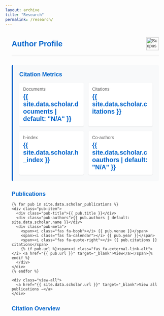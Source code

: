 ```yaml
---
layout: archive
title: "Research"
permalink: /research/
---
```


<style>
  .scopus-container {
    max-width: 900px;
    margin: 0 auto;
    padding: 20px;
    font-family: Arial, sans-serif;
    color: #333;
  }

  .scopus-header {
    display: flex;
    justify-content: space-between;
    align-items: center;
    margin-bottom: 30px;
    padding-bottom: 15px;
    border-bottom: 1px solid #e0e0e0;
  }

  .scopus-title {
    font-size: 24px;
    font-weight: bold;
    color: #0066cc;
  }

  .scopus-logo {
    height: 40px;
  }

  .metrics-card {
    background-color: #f8f9fa;
    border-radius: 5px;
    padding: 20px;
    margin-bottom: 25px;
    border-left: 4px solid #0066cc;
  }

  .metrics-title {
    font-size: 18px;
    font-weight: bold;
    color: #0066cc;
    margin-top: 0;
    margin-bottom: 15px;
  }

  .metrics-grid {
    display: grid;
    grid-template-columns: repeat(auto-fill, minmax(200px, 1fr));
    gap: 15px;
  }

  .metric-item {
    background-color: white;
    padding: 12px;
    border-radius: 4px;
    box-shadow: 0 1px 3px rgba(0,0,0,0.1);
  }

  .metric-label {
    font-size: 14px;
    color: #666;
    margin-bottom: 5px;
  }

  .metric-value {
    font-size: 20px;
    font-weight: bold;
    color: #0066cc;
  }

  .publications-list {
    margin-top: 30px;
  }

  .pub-item {
    padding: 15px 0;
    border-bottom: 1px solid #e0e0e0;
  }

  .pub-title {
    font-weight: bold;
    font-size: 16px;
    margin-bottom: 8px;
    color: #0066cc;
  }

  .pub-authors {
    font-size: 14px;
    color: #555;
    margin-bottom: 5px;
  }

  .pub-meta {
    font-size: 13px;
    color: #777;
    display: flex;
    flex-wrap: wrap;
    gap: 15px;
  }

  .pub-meta span {
    display: flex;
    align-items: center;
  }

  .pub-meta i {
    margin-right: 5px;
    color: #0066cc;
  }

  .chart-container {
    margin-top: 30px;
    height: 400px;
  }

  .chart-title {
    font-size: 18px;
    font-weight: bold;
    color: #0066cc;
    margin-bottom: 15px;
  }

  .view-all {
    text-align: right;
    margin-top: 15px;
  }

  .view-all a {
    color: #0066cc;
    text-decoration: none;
    font-weight: bold;
    font-size: 14px;
  }
</style>

<div class="scopus-container">
  <div class="scopus-header">
    <div class="scopus-title">Author Profile</div>
    <img src="https://www.elsevier.com/__data/assets/image/0007/647507/Scopus_logo_icon.png" alt="Scopus" class="scopus-logo">
  </div>

  <div class="metrics-card">
    <h2 class="metrics-title">Citation Metrics</h2>
    <div class="metrics-grid">
      <div class="metric-item">
        <div class="metric-label">Documents</div>
        <div class="metric-value">{{ site.data.scholar.documents | default: "N/A" }}</div>
      </div>
      <div class="metric-item">
        <div class="metric-label">Citations</div>
        <div class="metric-value">{{ site.data.scholar.citations }}</div>
      </div>
      <div class="metric-item">
        <div class="metric-label">h-index</div>
        <div class="metric-value">{{ site.data.scholar.h_index }}</div>
      </div>
      <div class="metric-item">
        <div class="metric-label">Co-authors</div>
        <div class="metric-value">{{ site.data.scholar.coauthors | default: "N/A" }}</div>
      </div>
    </div>
  </div>

  <div class="publications-list">
    <h2 class="metrics-title">Publications</h2>
    
    {% for pub in site.data.scholar_publications %}
    <div class="pub-item">
      <div class="pub-title">{{ pub.title }}</div>
      <div class="pub-authors">{{ pub.authors | default: site.data.scholar.name }}</div>
      <div class="pub-meta">
        <span><i class="fas fa-book"></i> {{ pub.venue }}</span>
        <span><i class="fas fa-calendar"></i> {{ pub.year }}</span>
        <span><i class="fas fa-quote-right"></i> {{ pub.citations }} citations</span>
        {% if pub.url %}<span><i class="fas fa-external-link-alt"></i> <a href="{{ pub.url }}" target="_blank">View</a></span>{% endif %}
      </div>
    </div>
    {% endfor %}

    <div class="view-all">
      <a href="{{ site.data.scholar.url }}" target="_blank">View all publications →</a>
    </div>
  </div>

  <div class="chart-container">
    <h2 class="chart-title">Citation Overview</h2>
    <canvas id="citationChart"></canvas>
  </div>
</div>

<script src="https://cdn.jsdelivr.net/npm/chart.js@3.7.1"></script>
<script src="https://kit.fontawesome.com/a076d05399.js" crossorigin="anonymous"></script>

<script>
  document.addEventListener('DOMContentLoaded', function () {
    const citationData = {
      {% assign citations = site.data.scholar_citations %}
      {% for item in citations %}
        "{{ item[0] }}": {{ item[1] }}{% unless forloop.last %},{% endunless %}
      {% endfor %}
    };
    
    const ctx = document.getElementById('citationChart').getContext('2d');

    new Chart(ctx, {
      type: 'line',
      data: {
        labels: [
          {% for item in citations %}
            "{{ item[0] }}"{% unless forloop.last %},{% endunless %}
          {% endfor %}
        ],
        datasets: [{
          label: 'Citations per Year',
          data: [
            {% for item in citations %}
              {{ item[1] }}{% unless forloop.last %},{% endunless %}
            {% endfor %}
          ],
          backgroundColor: 'rgba(0, 102, 204, 0.1)',
          borderColor: '#0066cc',
          borderWidth: 2,
          tension: 0.3,
          fill: true,
          pointBackgroundColor: '#0066cc',
          pointRadius: 4
        }]
      },
      options: {
        responsive: true,
        maintainAspectRatio: false,
        plugins: {
          legend: {
            display: false
          },
          tooltip: {
            mode: 'index',
            intersect: false
          }
        },
        scales: {
          y: {
            beginAtZero: true,
            title: {
              display: true,
              text: 'Number of Citations',
              color: '#666'
            },
            grid: {
              color: 'rgba(0,0,0,0.05)'
            }
          },
          x: {
            title: {
              display: true,
              text: 'Year',
              color: '#666'
            },
            grid: {
              display: false
            }
          }
        }
      }
    });
  });
</script>
